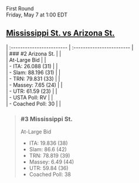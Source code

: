 First Round  
Friday, May 7 at 1:00 EDT
## [Mississippi St. vs Arizona St.](https://www.ncaa.com/game/5833677) 

| :------------------------ | :------------------------ |  
| ### #2 Arizona St.        | |  
| At-Large Bid              | |  
| - ITA: 26.088 (31)        | |  
| - Slam: 88.196 (31)       | |  
| - TRN: 79.831 (33)        | |  
| - Massey: 7.65 (24)       | |  
| - UTR: 61.59 (23)         | |  
| - USTA Poll: RV           | |  
| - Coached Poll: 30        | |  

> ### #3 Mississippi St.  
> At-Large Bid  
> - ITA: 19.836 (38)  
> - Slam: 86.6 (42)  
> - TRN: 78.819 (39)  
> - Massey: 6.49 (44)  
> - UTR: 59.84 (36)  
> - Coached Poll: 38  
